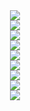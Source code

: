<div align="center">
  <img src="https://github.com/zhou19830318/xiaozhi_micropython/blob/main/StepsForConfiguration/Step%201.PNG">
</div>

<div align="center">
  <img src="https://github.com/zhou19830318/xiaozhi_micropython/blob/main/StepsForConfiguration/Step%202.PNG">
</div>

<div align="center">
  <img src="https://github.com/zhou19830318/xiaozhi_micropython/blob/main/StepsForConfiguration/Step%203.PNG">
</div>

<div align="center">
  <img src="https://github.com/zhou19830318/xiaozhi_micropython/blob/main/StepsForConfiguration/Step%204.PNG">
</div>

<div align="center">
  <img src="https://github.com/zhou19830318/xiaozhi_micropython/blob/main/StepsForConfiguration/Step%205.PNG">
</div>

<div align="center">
  <img src="https://github.com/zhou19830318/xiaozhi_micropython/blob/main/StepsForConfiguration/Step%206.PNG">
</div>

<div align="center">
  <img src="https://github.com/zhou19830318/xiaozhi_micropython/blob/main/StepsForConfiguration/Step%207.PNG">
</div>

<div align="center">
  <img src="https://github.com/zhou19830318/xiaozhi_micropython/blob/main/StepsForConfiguration/Step%208.PNG">
</div>

<div align="center">
  <img src="https://github.com/zhou19830318/xiaozhi_micropython/blob/main/StepsForConfiguration/Step%209.PNG">
</div>
